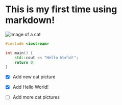 # This is my first time using markdown!


![Image of a cat](https://encrypted-tbn0.gstatic.com/images?q=tbn:ANd9GcQpfk2SD7ZJ40CBaDmKqJ-zYr42yD_UjEVqWvi7e3V5JqPQi9vzLUtcjiTC-OAm9hBV40M&usqp=CAU)




``` c++
#include <iostream>

int main() {
    std::cout << "Hello World!";
    return 0;
}
```

- [x] Add new cat picture
- [x] Add Hello World!
- [ ] Add more cat pictures

















